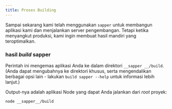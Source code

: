 ```yaml
---
title: Proses Building
---
```


Sampai sekarang kami telah menggunakan `sapper` untuk membangun aplikasi kami dan menjalankan server pengembangan. Tetapi ketika menyangkut produksi, kami ingin membuat hasil mandiri yang teroptimalkan.

### hasil _build_ sapper

Perintah ini mengemas aplikasi Anda ke dalam direktori `__sapper __/build`. (Anda dapat mengubahnya ke direktori khusus, serta mengendalikan berbagai opsi lain - lakukan `build sapper --help` untuk informasi lebih lanjut.)

Output-nya adalah aplikasi Node yang dapat Anda jalankan dari _root_ proyek:

```bash
node __sapper__/build
```